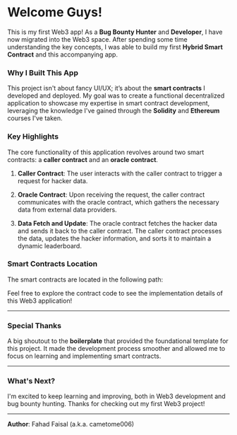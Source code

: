 # Welcome Guys!

This is my first Web3 app! As a **Bug Bounty Hunter** and **Developer**, I have now migrated into the Web3 space. After spending some time understanding the key concepts, I was able to build my first **Hybrid Smart Contract** and this accompanying app. 

### Why I Built This App

This project isn't about fancy UI/UX; it’s about the **smart contracts** I developed and deployed. My goal was to create a functional decentralized application to showcase my expertise in smart contract development, leveraging the knowledge I've gained through the **Solidity** and **Ethereum** courses I've taken.

### Key Highlights

The core functionality of this application revolves around two smart contracts: a **caller contract** and an **oracle contract**.

1. **Caller Contract**: The user interacts with the caller contract to trigger a request for hacker data.
   
2. **Oracle Contract**: Upon receiving the request, the caller contract communicates with the oracle contract, which gathers the necessary data from external data providers.

3. **Data Fetch and Update**: The oracle contract fetches the hacker data and sends it back to the caller contract. The caller contract processes the data, updates the hacker information, and sorts it to maintain a dynamic leaderboard.



### Smart Contracts Location

The smart contracts are located in the following path:


Feel free to explore the contract code to see the implementation details of this Web3 application!

---

### Special Thanks
A big shoutout to the **boilerplate** that provided the foundational template for this project. It made the development process smoother and allowed me to focus on learning and implementing smart contracts.

---

### What's Next?

I'm excited to keep learning and improving, both in Web3 development and bug bounty hunting. Thanks for checking out my first Web3 project!

---

**Author**: Fahad Faisal (a.k.a. cametome006)

